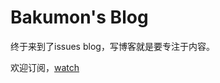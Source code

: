 # Bakumon's Blog
终于来到了issues blog，写博客就是要专注于内容。

欢迎订阅，[watch](https://github.com/Bakumon/blog/subscription)
